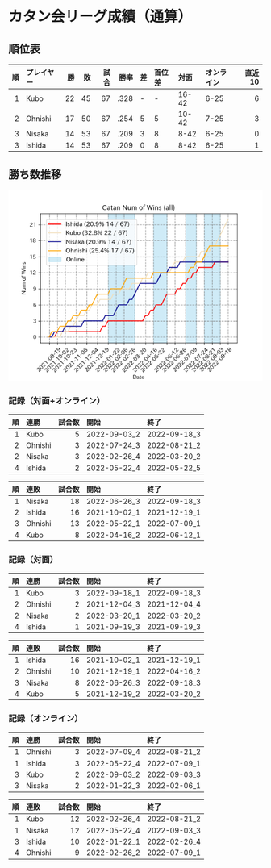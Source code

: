# カタン会リーグ成績（通算）
## 順位表
|   順 | プレイヤー   |   勝 |   敗 |   試合 |    勝率 | 差   | 首位差   | 対面    | オンライン   |   直近10 |
|----:|:--------|----:|----:|-----:|------:|:----|:------|:------|:--------|-------:|
|   1 | Kubo    |  22 |  45 |   67 | .328 | -   | -     | 16-42 | 6-25    |      6 |
|   2 | Ohnishi |  17 |  50 |   67 | .254 | 5   | 5     | 10-42 | 7-25    |      3 |
|   3 | Nisaka  |  14 |  53 |   67 | .209 | 3   | 8     | 8-42  | 6-25    |      0 |
|   3 | Ishida  |  14 |  53 |   67 | .209 | 0   | 8     | 8-42  | 6-25    |      1 |
## 勝ち数推移
![graph](./wnums_all.png)
### 記録（対面+オンライン）
|   順 | 連勝      |   試合数 | 開始           | 終了           |
|----:|:--------|------:|:-------------|:-------------|
|   1 | Kubo    |     5 | 2022-09-03_2 | 2022-09-18_3 |
|   2 | Ohnishi |     3 | 2022-07-24_3 | 2022-08-21_2 |
|   2 | Nisaka  |     3 | 2022-02-26_4 | 2022-03-20_2 |
|   4 | Ishida  |     2 | 2022-05-22_4 | 2022-05-22_5 |  

|   順 | 連敗      |   試合数 | 開始           | 終了           |
|----:|:--------|------:|:-------------|:-------------|
|   1 | Nisaka  |    18 | 2022-06-26_3 | 2022-09-18_3 |
|   2 | Ishida  |    16 | 2021-10-02_1 | 2021-12-19_1 |
|   3 | Ohnishi |    13 | 2022-05-22_1 | 2022-07-09_1 |
|   4 | Kubo    |     8 | 2022-04-16_2 | 2022-06-12_1 |
### 記録（対面）
|   順 | 連勝      |   試合数 | 開始           | 終了           |
|----:|:--------|------:|:-------------|:-------------|
|   1 | Kubo    |     3 | 2022-09-18_1 | 2022-09-18_3 |
|   2 | Ohnishi |     2 | 2021-12-04_3 | 2021-12-04_4 |
|   2 | Nisaka  |     2 | 2022-03-20_1 | 2022-03-20_2 |
|   4 | Ishida  |     1 | 2021-09-19_3 | 2021-09-19_3 |  

|   順 | 連敗      |   試合数 | 開始           | 終了           |
|----:|:--------|------:|:-------------|:-------------|
|   1 | Ishida  |    16 | 2021-10-02_1 | 2021-12-19_1 |
|   2 | Ohnishi |    10 | 2021-12-19_1 | 2022-04-16_2 |
|   3 | Nisaka  |     8 | 2022-06-26_3 | 2022-09-18_3 |
|   4 | Kubo    |     5 | 2021-12-19_2 | 2022-03-20_2 |
### 記録（オンライン）
|   順 | 連勝      |   試合数 | 開始           | 終了           |
|----:|:--------|------:|:-------------|:-------------|
|   1 | Ohnishi |     3 | 2022-07-09_4 | 2022-08-21_2 |
|   1 | Ishida  |     3 | 2022-05-22_4 | 2022-07-09_1 |
|   3 | Kubo    |     2 | 2022-09-03_2 | 2022-09-03_3 |
|   3 | Nisaka  |     2 | 2022-01-22_3 | 2022-02-06_1 |  

|   順 | 連敗      |   試合数 | 開始           | 終了           |
|----:|:--------|------:|:-------------|:-------------|
|   1 | Kubo    |    12 | 2022-02-26_4 | 2022-08-21_2 |
|   1 | Nisaka  |    12 | 2022-05-22_4 | 2022-09-03_3 |
|   3 | Ishida  |    10 | 2022-01-22_1 | 2022-02-26_4 |
|   4 | Ohnishi |     9 | 2022-02-26_2 | 2022-07-09_1 |
